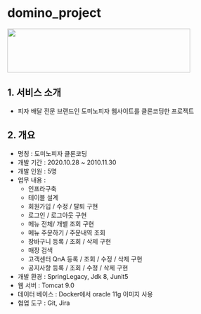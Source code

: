 # domino_project
<img src="https://user-images.githubusercontent.com/54904892/138866551-6f416cd3-0847-4d67-b28b-d0f609cd4dec.png"  width="416" height="100"/>
<br>

## 1. 서비스 소개
+ 피자 배달 전문 브랜드인 도미노피자 웹사이트를 클론코딩한 프로젝트

## 2. 개요
+ 명칭 : 도미노피자 클론코딩
+ 개발 기간 : 2020.10.28 ~ 2010.11.30
+ 개발 인원 : 5명
+ 업무 내용 :
  + 인프라구축
  + 테이블 설계
  + 회원가입 / 수정 / 탈퇴 구현
  + 로그인 / 로그아웃 구현
  + 메뉴 전체/ 개별 조회 구현
  + 메뉴 주문하기 / 주문내역 조회
  + 장바구니 등록 / 조회 / 삭제 구현
  + 매장 검색
  + 고객센터 QnA 등록 / 조회 / 수정 / 삭제 구현
  + 공지사항 등록 / 조회 / 수정 / 삭제 구현
+ 개발 환경 : SpringLegacy, Jdk 8, Junit5
+ 웹 서버 : Tomcat 9.0
+ 데이터 베이스 : Docker에서 oracle 11g 이미지 사용
+ 협업 도구 : Git, Jira

<!--
## 3. 사용 예제

스크린 샷과 코드 예제를 통해 사용 방법을 자세히 설명합니다.

_더 많은 예제와 사용법은 [Wiki][wiki]를 참고하세요._

## 4. 정보

이름 – [@트위터 주소](https://twitter.com/dbader_org) – 이메일주소@example.com

XYZ 라이센스를 준수하며 ``LICENSE``에서 자세한 정보를 확인할 수 있습니다.

[https://github.com/yourname/github-link](https://github.com/dbader/)
-->
